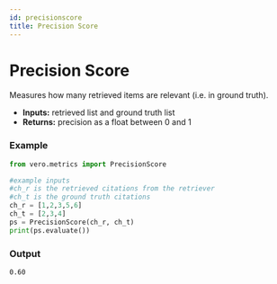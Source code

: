 ```yaml
---
id: precisionscore
title: Precision Score
---
```


# **Precision Score**

Measures how many retrieved items are relevant (i.e. in ground truth).

* **Inputs:** retrieved list and ground truth list  
* **Returns:** precision as a float between 0 and 1

### **Example**
```py
from vero.metrics import PrecisionScore

#example inputs
#ch_r is the retrieved citations from the retriever
#ch_t is the ground truth citations
ch_r = [1,2,3,5,6]
ch_t = [2,3,4]
ps = PrecisionScore(ch_r, ch_t)
print(ps.evaluate())
```

### **Output**
```text
0.60
